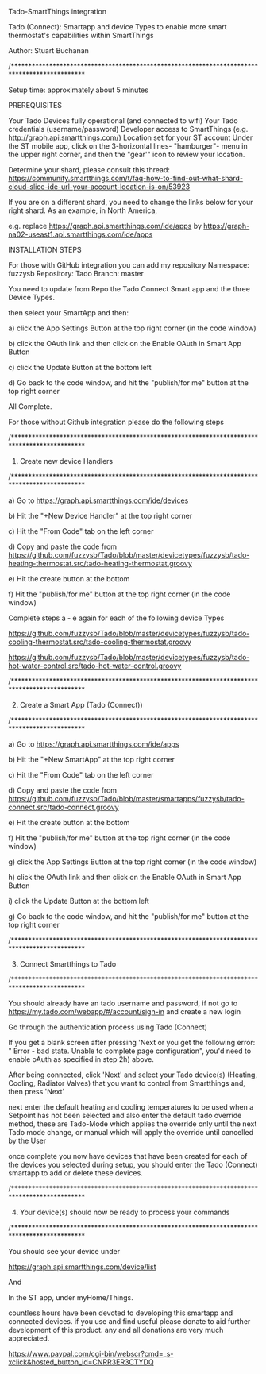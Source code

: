Tado-SmartThings integration

Tado (Connect): Smartapp and device Types to enable more smart thermostat's capabilities within SmartThings

Author: Stuart Buchanan


/*********************************************************************************************

Setup time: approximately about 5 minutes

PREREQUISITES

Your Tado Devices fully operational (and connected to wifi)
Your Tado credentials (username/password)
Developer access to SmartThings (e.g. http://graph.api.smartthings.com/)
Location set for your ST account
Under the ST mobile app, click on the 3-horizontal lines- "hamburger"- menu in the upper right corner, and then the "gear'" icon to review your location.

Determine your shard, please consult this thread:
https://community.smartthings.com/t/faq-how-to-find-out-what-shard-cloud-slice-ide-url-your-account-location-is-on/53923

If you are on a different shard, you need to change the links below for your right shard. As an example, in North America,

e.g. replace https://graph.api.smartthings.com/ide/apps by https://graph-na02-useast1.api.smartthings.com/ide/apps

INSTALLATION STEPS

For those with GitHub integration you can add my repository
Namespace:	fuzzysb
Repository:	Tado
Branch:	master

You need to update from Repo the Tado Connect Smart app and the three Device Types.

then select your SmartApp and then:

a) click the App Settings Button at the top right corner (in the code window)

b) click the OAuth link and then click on the Enable OAuth in Smart App Button

c) click the Update Button at the bottom left

d) Go back to the code window, and hit the "publish/for me" button at the top right corner

All Complete.

For those without Github integration please do the following steps

/*********************************************************************************************

1) Create new device Handlers

/*********************************************************************************************

a) Go to https://graph.api.smartthings.com/ide/devices

b) Hit the "+New Device Handler" at the top right corner

c) Hit the "From Code" tab on the left corner

d) Copy and paste the code from https://github.com/fuzzysb/Tado/blob/master/devicetypes/fuzzysb/tado-heating-thermostat.src/tado-heating-thermostat.groovy

e) Hit the create button at the bottom

f) Hit the "publish/for me" button at the top right corner (in the code window)

Complete steps a - e again for each of the following device Types

https://github.com/fuzzysb/Tado/blob/master/devicetypes/fuzzysb/tado-cooling-thermostat.src/tado-cooling-thermostat.groovy

https://github.com/fuzzysb/Tado/blob/master/devicetypes/fuzzysb/tado-hot-water-control.src/tado-hot-water-control.groovy


/*********************************************************************************************

2) Create a Smart App (Tado (Connect))

/*********************************************************************************************

a) Go to https://graph.api.smartthings.com/ide/apps

b) Hit the "+New SmartApp" at the top right corner

c) Hit the "From Code" tab on the left corner

d) Copy and paste the code from https://github.com/fuzzysb/Tado/blob/master/smartapps/fuzzysb/tado-connect.src/tado-connect.groovy

e) Hit the create button at the bottom

f) Hit the "publish/for me" button at the top right corner (in the code window)

g) click the App Settings Button at the top right corner (in the code window)

h) click the OAuth link and then click on the Enable OAuth in Smart App Button

i) click the Update Button at the bottom left

g) Go back to the code window, and hit the "publish/for me" button at the top right corner

/*********************************************************************************************

3) Connect Smartthings to Tado

/*********************************************************************************************

You should already have an tado username and password, if not go to https://my.tado.com/webapp/#/account/sign-in and create a new login

Go through the authentication process using Tado (Connect)

If you get a blank screen after pressing 'Next or you get the following error: " Error - bad state. Unable to complete page configuration", you'd need to enable oAuth as specified in step 2h) above.

After being connected, click 'Next' and select your Tado device(s) (Heating, Cooling, Radiator Valves) that you want to control from Smartthings and, then press 'Next'

next enter the default heating and cooling temperatures to be used when a Setpoint has not been selected and also enter the default tado override method, these are Tado-Mode which applies the override only until the next Tado mode change, or manual which will apply the override until cancelled by the User

once complete you now have devices that have been created for each of the devices you selected during setup, you should enter the Tado (Connect) smartapp to add or delete these devices.

/*********************************************************************************************

4) Your device(s) should now be ready to process your commands

/*********************************************************************************************

You should see your device under

https://graph.api.smartthings.com/device/list

And

In the ST app, under myHome/Things.

countless hours have been devoted to developing this smartapp and connected devices. if you use and find useful please donate to aid further development of this product. any and all donations are very much appreciated.

https://www.paypal.com/cgi-bin/webscr?cmd=_s-xclick&hosted_button_id=CNRR3ER3CTYDQ
